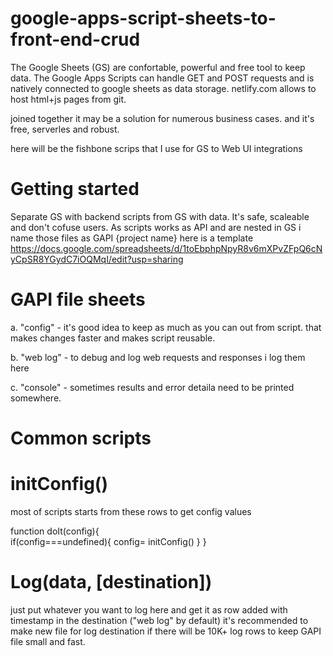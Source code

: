 # google-apps-script-sheets-to-front-end-crud

The Google Sheets (GS) are confortable, powerful and free tool to keep data.
The Google Apps Scripts can handle GET and POST requests and is natively connected to google sheets as data storage.
netlify.com allows to host html+js pages from git.

joined together it may be a solution for numerous business cases.
and it's free, serverles and robust.

here will be the fishbone scrips that I use for GS to Web UI integrations

# Getting started
Separate GS with backend scripts from GS with data. It's safe, scaleable and don't cofuse users.
As scripts works as API and are nested in GS i name those files as GAPI {project name}
here is a template 
https://docs.google.com/spreadsheets/d/1toEbphpNpyR8v6mXPvZFpQ6cNyCpSR8YGydC7iOQMqI/edit?usp=sharing

# GAPI file sheets
a. "config" - it's good idea to keep as much as you can out from script. that makes changes faster and makes script reusable.

b. "web log" - to debug and log web requests and responses i log them here

c. "console" - sometimes results and error detaila need to be printed somewhere.

# Common scripts
# initConfig()
most of scripts starts from these rows to get config values

  function doIt(config){  
    if(config===undefined){
      config= initConfig()
    }
 }

# Log(data, [destination])
just put whatever you want to log here and get it as row added with timestamp in the destination ("web log" by default)
it's recommended to make new file for log destination if there will be 10K+ log rows to keep GAPI file small and fast.
